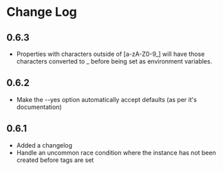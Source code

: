 # Change Log

## 0.6.3

* Properties with characters outside of [a-zA-Z0-9_] will have those characters converted to _ before being set as environment variables.

## 0.6.2

* Make the --yes option automatically accept defaults (as per it's documentation)

## 0.6.1

* Added a changelog
* Handle an uncommon race condition where the instance has not been created before tags are set
